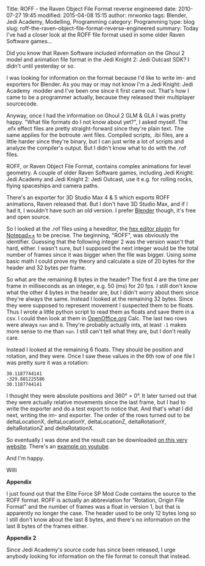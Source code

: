 Title: ROFF - the Raven Object File Format reverse engineered
date: 2010-07-27 19:45
modified: 2015-04-08 15:15
author: mrwonko
tags: Blender, Jedi Academy, Modelling, Programming
category: Programming
type: blog
slug: roff-the-raven-object-file-format-reverse-engineered
summary: Today I've had a closer look at the ROFF file format used in some older Raven Software games...

Did you know that Raven Software included information on the Ghoul 2
model and animation file format in the Jedi Knight 2: Jedi Outcast SDK?
I didn't until yesterday or so.

I was looking for information on the format because I'd like to write
im- and exporters for Blender. As you may or may not know I'm a Jedi
Knight: Jedi Academy  modder and I've been one since it first came out.
That's how I came to be a programmer actually, because they released
their multiplayer sourcecode.

Anyway, once I had the information on Ghoul 2 GLM & GLA I was pretty
happy. "What file formats do I not know about yet?", I asked myself. The
.efx effect files are pretty straight-forward since they're plain text.
The same applies for the botroute .wnt files. Compiled scripts, .ibi
files, are a little harder since they're binary, but I can just write a
lot of scripts and analyze the compiler's output. But I didn't know what
to do with the .rof files.

ROFF, or Raven Object File Format, contains complex animations for level
geometry. A couple of older Raven Software games, including Jedi Knight:
Jedi Academy and Jedi Knight 2: Jedi Outcast, use it e.g. for rolling
rocks, flying spaceships and camera paths.

There's an exporter for 3D Studio Max 4 & 5 which exports ROFF
animations, Raven released that. But I don't have 3D Studio Max, and if
I had it, I wouldn't have such an old version. I prefer
[Blender](http://www.blender.org) though, it's free and open source.

So I looked at the .rof files using a hexeditor, the [hex editor
plugin](http://sourceforge.net/projects/npp-plugins/files/Hex%20Editor/)
for [Notepad++](http://notepad-plus-plus.org/) to be precise. The
beginning, "ROFF", was obviously the identifier. Guessing that the
following integer 2 was the version wasn't that hard, either. I wasn't
sure, but I supposed the next integer would be the total number of
frames since it was bigger when the file was bigger. Using some basic
math I could prove my theory and calculate a size of 20 bytes for the
header and 32 bytes per frame.

So what are the remaining 8 bytes in the header? The first 4 are the
time per frame in milliseconds as an integer, e.g. 50 (ms) for 20 fps. I
still don't know what the other 4 bytes in the header are, but I didn't
worry about them since they're always the same. Instead I looked at the
remaining 32 bytes. Since they were supposed to represent movement I
suspected them to be floats. Thus I wrote a little python script to read
them as floats and save them in a csv. I could then look at them in
[OpenOffice.org](http://www.openoffice.org/) Calc. The last two rows
were always `nan` and `0`. They're probably actually ints, at least `-1`
makes more sense to me than `nan`. I still can't tell what they are, but
I don't really care.

Instead I looked at the remaining 6 floats. They should be position and
rotation, and they were. Once I saw these values in the 6th row of one
file I was pretty sure it was a rotation:

```
30.1187744141
-329.881225586
30.1187744141
```

I thought they were absolute positions and 360° = 0°. It later turned
out that they were actually relative movements since the last frame, but
I had to write the exporter and do a test export to notice that. And
that's what I did next, writing the im- and exporter. The order of the
rows turned out to be deltaLocationX, deltaLocationY, deltaLocationZ,
deltaRotationY, deltaRotationZ and deltaRotationX.

So eventually I was done and the result can be downloaded [on this very
website]({filename}../../downloads/blender-2-49-roff-im-exporter.md). There's an [example on
youtube](http://www.youtube.com/watch?v=t6JISk-h1cs).

And I'm happy.

Willi

**Appendix**

I just found out that the Elite Force SP Mod Code contains the source to
the ROFF format. ROFF is actually an abbreviation for "Rotation, Origin
File Format" and the number of frames was a float in version 1, but that
is apparently no longer the case. The header used to be only 12 bytes
long so I still don't know about the last 8 bytes, and there's no
information on the last 8 bytes of the frames either.

**Appendix 2**

Since Jedi Academy's source code has since been released, I urge anybody looking for information on the file format to consult that instead.
